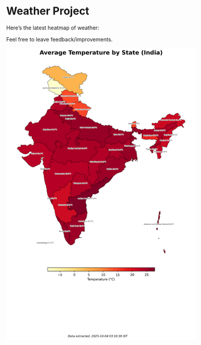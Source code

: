 # Weather Project

Here’s the latest heatmap of weather:

Feel free to leave feedback/improvements.

![India Heatmap](docs/assets/india_heatmap.png?v=E042D0)

